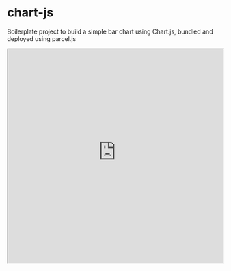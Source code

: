 # chart-js

Boilerplate project to build a simple bar chart using Chart.js, bundled and deployed using parcel.js

<iframe src="https://cloudmatica.s3.us-east-1.amazonaws.com/chart-js/index.html" height="500px" width="100%">
